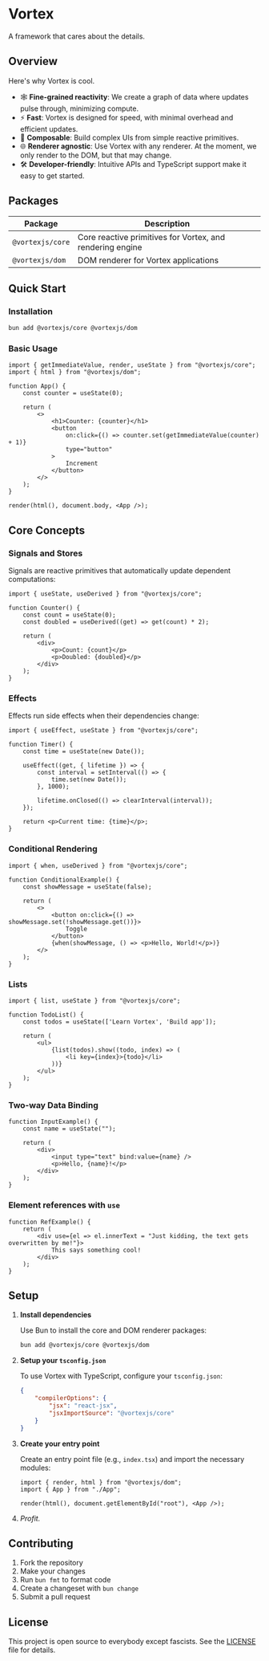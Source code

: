 # Vortex

A framework that cares about the details.

## Overview

Here's why Vortex is cool.

-  🕸️ **Fine-grained reactivity**: We create a graph of data where updates pulse through, minimizing compute.
-  ⚡ **Fast**: Vortex is designed for speed, with minimal overhead and efficient updates.
-  🧩 **Composable**: Build complex UIs from simple reactive primitives.
-  🌐 **Renderer agnostic**: Use Vortex with any renderer. At the moment, we only render to the DOM, but that may change.
-  🛠️ **Developer-friendly**: Intuitive APIs and TypeScript support make it easy to get started.

## Packages

| Package          | Description                                               |
|------------------|-----------------------------------------------------------|
| `@vortexjs/core` | Core reactive primitives for Vortex, and rendering engine |
| `@vortexjs/dom`  | DOM renderer for Vortex applications                      |

## Quick Start

### Installation

```bash
bun add @vortexjs/core @vortexjs/dom
```

### Basic Usage

```tsx
import { getImmediateValue, render, useState } from "@vortexjs/core";
import { html } from "@vortexjs/dom";

function App() {
    const counter = useState(0);

    return (
        <>
            <h1>Counter: {counter}</h1>
            <button
                on:click={() => counter.set(getImmediateValue(counter) + 1)}
                type="button"
            >
                Increment
            </button>
        </>
    );
}

render(html(), document.body, <App />);
```

## Core Concepts

### Signals and Stores

Signals are reactive primitives that automatically update dependent computations:

```tsx
import { useState, useDerived } from "@vortexjs/core";

function Counter() {
    const count = useState(0);
    const doubled = useDerived((get) => get(count) * 2);

    return (
        <div>
            <p>Count: {count}</p>
            <p>Doubled: {doubled}</p>
        </div>
    );
}
```

### Effects

Effects run side effects when their dependencies change:

```tsx
import { useEffect, useState } from "@vortexjs/core";

function Timer() {
    const time = useState(new Date());

    useEffect((get, { lifetime }) => {
        const interval = setInterval(() => {
            time.set(new Date());
        }, 1000);

        lifetime.onClosed(() => clearInterval(interval));
    });

    return <p>Current time: {time}</p>;
}
```

### Conditional Rendering

```tsx
import { when, useDerived } from "@vortexjs/core";

function ConditionalExample() {
    const showMessage = useState(false);

    return (
        <>
            <button on:click={() => showMessage.set(!showMessage.get())}>
                Toggle
            </button>
            {when(showMessage, () => <p>Hello, World!</p>)}
        </>
    );
}
```

### Lists

```tsx
import { list, useState } from "@vortexjs/core";

function TodoList() {
    const todos = useState(['Learn Vortex', 'Build app']);

    return (
        <ul>
            {list(todos).show((todo, index) => (
                <li key={index}>{todo}</li>
            ))}
        </ul>
    );
}
```

### Two-way Data Binding

```tsx
function InputExample() {
    const name = useState("");

    return (
        <div>
            <input type="text" bind:value={name} />
            <p>Hello, {name}!</p>
        </div>
    );
}
```

### Element references with `use`

```tsx
function RefExample() {
	return (
		<div use={el => el.innerText = "Just kidding, the text gets overwritten by me!"}>
			This says something cool!
		</div>
	);
}
```

## Setup

1. **Install dependencies**

    Use Bun to install the core and DOM renderer packages:

    ```bash
    bun add @vortexjs/core @vortexjs/dom
    ```

2. **Setup your `tsconfig.json`**

    To use Vortex with TypeScript, configure your `tsconfig.json`:

    ```json
    {
        "compilerOptions": {
            "jsx": "react-jsx",
            "jsxImportSource": "@vortexjs/core"
        }
    }
    ```

3. **Create your entry point**

    Create an entry point file (e.g., `index.tsx`) and import the necessary modules:

    ```tsx
    import { render, html } from "@vortexjs/dom";
    import { App } from "./App";

    render(html(), document.getElementById("root"), <App />);
    ```

4. *Profit.*

## Contributing

1. Fork the repository
2. Make your changes
3. Run `bun fmt` to format code
4. Create a changeset with `bun change`
5. Submit a pull request

## License

This project is open source to everybody except fascists. See the [LICENSE](LICENSE) file for details.
